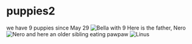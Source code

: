 # puppies2
we have 9 puppies since May 29
![Bella with 9](https://github.com/zorbathegreek/puppies2/blob/master/BellaWithNinePuppies.JPG)
Here is the father, Nero
![Nero]()
and here an older sibling eating pawpaw
![Linus]()
